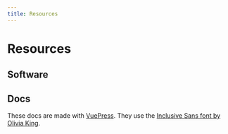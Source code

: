 ```yaml
---
title: Resources
---
```


# Resources

## Software

## Docs

These docs are made with [VuePress](https://vuepress.vuejs.org/). They use the [Inclusive Sans font by Olivia King](https://www.oliviaking.com/inclusivesans/feature).
